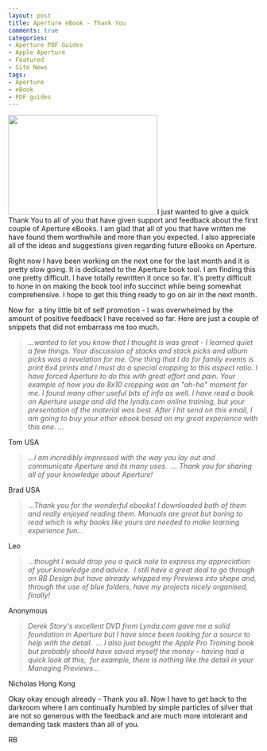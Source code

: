 ```yaml
---
layout: post
title: Aperture eBook - Thank You
comments: true
categories:
- Aperture PDF Guides
- Apple Aperture
- Featured
- Site News
tags:
- Aperture
- eBook
- PDF guides
---
```

<a rel="prettyPhoto" href="http://photo.rwboyer.com/wp-content/uploads/2010/01/2000-067-10_1.jpg"><img class="alignleft size-medium wp-image-2109" title="2000-067-10_1" src="http://photo.rwboyer.com/wp-content/uploads/2010/01/2000-067-10_1-300x200.jpg" alt="" width="300" height="200" /></a>I just wanted to give a quick Thank You to all of you that have given support and feedback about the first couple of Aperture eBooks. I am glad that all of you that have written me have found them worthwhile and more than you expected. I also appreciate all of the ideas and suggestions given regarding future eBooks on Aperture.

Right now I have been working on the next one for the last month and it is pretty slow going. It is dedicated to the Aperture book tool. I am finding this one pretty difficult. I have totally rewritten it once so far. It's pretty difficult to hone in on making the book tool info succinct while being somewhat comprehensive. I hope to get this thing ready to go on air in the next month.

Now for  a tiny little bit of self promotion - I was overwhelmed by the amount of positive feedback I have received so far. Here are just a couple of snippets that did not embarrass me too much.
<blockquote><em>...wanted to let you know that I thought is was great - I learned quiet a few things. Your discussion of stacks and stack picks and album picks was a revelation for me. One thing that I do for family events is print 6x4 prints and I must do a special cropping to this aspect ratio. I have forced Aperture to do this with great effort and pain. Your example of how you do 8x10 cropping was an "ah-ha" moment for me. I found many other useful bits of info as well. I have read a book on Aperture usage and did the lynda.com online training, but your presentation of the material was best. After I hit send on this email, I am going to buy your other ebook based on my great experience with this one. ...</em></blockquote>
Tom USA
<blockquote><em>...I am incredibly impressed with the way you lay out and
communicate Aperture and its many uses.  ... Thank
you for sharing all of your knowledge about Aperture!</em></blockquote>
Brad USA
<blockquote>...<em>Thank you for the wonderful ebooks! I downloaded both of them and really enjoyed reading them. Manuals are great but bori</em><em>ng to read which is why books like yours are needed to make learning experience fun...</em></blockquote>
Leo
<blockquote>...<em>thought I would drop you a quick note to express my appreciation of your knowledge and advice.  I still have a great deal to go through on RB Design but have already whipped my Previews into shape and, through the use of blue folders, have my projects nicely organised, finally!</em></blockquote>
Anonymous
<blockquote><em>Derek Story's excellent DVD from </em><em>Lynda.com</em><em> gave me a solid foundation in Aperture but I have since been looking for a source to help with the detail.  ... I also just bought the Apple Pro Training book but probably should have saved myself the money - having had a quick look at this,  for example, there is nothing like the detail in your Managing Previews...</em></blockquote>
Nicholas Hong Kong

Okay okay enough already - Thank you all. Now I have to get back to the darkroom where I am continually humbled by simple particles of silver that are not so generous with the feedback and are much more intolerant and demanding task masters than all of you.

RB